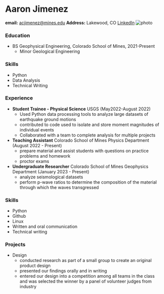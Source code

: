 # Aaron Jimenez
**email:** acjimenez@mines.edu
**Address:** Lakewood, CO
[LinkedIn](www.linkedin.com/in/aaron-jimenez-693425235)
![photo](/c/Users/aaron/resume/Aaron_Photo.jpg)
### Education
- BS Geophysical Engineering, Colorado School of Mines, 2021-Present
	- Minor Geological Engineering
### Skills
- Python 
- Data Analysis
- Technical Writing
### Experience
- **Student Trainee - Physical Science** USGS (May2022-August 2022)
	- Used Python data processing tools to analyze large datasets of earthquake ground motions
	- contributed to code used to isolate and store moment magnitudes of individual events
	- Collaborated with a team to complete analysis for multiple projects
- **Teaching Assistant** Colorado School of Mines Physics Department (August 2022 - Present)
	- prepare material and assist students with questions on practice problems and homework
	- proctor exams
- **Undergraduate Researcher** Colorado School of Mines Geophysics Department (January 2023 - Present)
	- analyze seismological datasets
	- perform p-wave ratios to determine the composition of the material through which the waves transgressed
### Skills
- Python
- Github
- Linux
- Written and oral communication
- Technical writing
### Projects
- Design 
	- conducted research as part of a small group to create an original product design
	- presented our findings orally and in writing
	- entered our design into a competition among all teams in the class and was selected the winner by a panel of volunteer judges from industry
